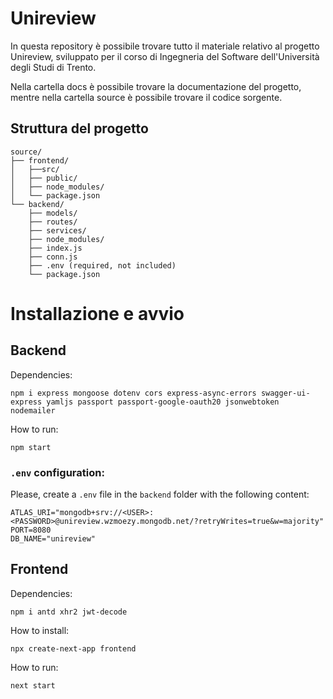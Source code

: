 # Unireview

In questa repository è possibile trovare tutto il materiale relativo al progetto Unireview, sviluppato per il corso di Ingegneria del Software dell'Università degli Studi di Trento.

Nella cartella docs è possibile trovare la documentazione del progetto, mentre nella cartella source è possibile trovare il codice sorgente.

## Struttura del progetto

```
source/
├── frontend/
│   ├──src/
│   ├── public/
│   ├── node_modules/
│   └── package.json
└── backend/
    ├── models/
    ├── routes/
    ├── services/
    ├── node_modules/
    ├── index.js
    ├── conn.js
    ├── .env (required, not included)
    └── package.json
```

# Installazione e avvio

## Backend

Dependencies:

`npm i express mongoose dotenv cors express-async-errors swagger-ui-express yamljs passport passport-google-oauth20 jsonwebtoken nodemailer`

How to run:

`npm start`

### `.env` configuration:

Please, create a `.env` file in the `backend` folder with the following content:

```
ATLAS_URI="mongodb+srv://<USER>:<PASSWORD>@unireview.wzmoezy.mongodb.net/?retryWrites=true&w=majority"
PORT=8080
DB_NAME="unireview"
```

## Frontend

Dependencies:

`npm i antd xhr2 jwt-decode`

How to install:

`npx create-next-app frontend`

How to run:

`next start`
